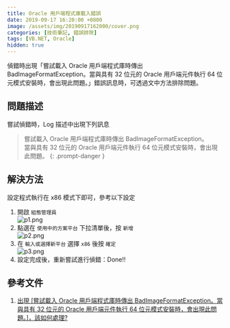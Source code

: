 ```yaml
---
title: Oracle 用戶端程式庫載入錯誤
date: 2019-09-17 16:20:00 +0800
image: /assets/img/20190917162000/cover.png
categories: [技術筆記, 錯誤排除]
tags: [VB.NET, Oracle]
hidden: true
---
```


偵錯時出現「嘗試載入 Oracle 用戶端程式庫時傳出 BadImageFormatException。當與具有 32 位元的 Oracle 用戶端元件執行 64 位元模式安裝時，會出現此問題。」錯誤訊息時，可透過文中方法排除問題。

## 問題描述

嘗試偵錯時，Log 描述中出現下列訊息
> 嘗試載入 Oracle 用戶端程式庫時傳出 BadImageFormatException。\
> 當與具有 32 位元的 Oracle 用戶端元件執行 64 位元模式安裝時，會出現此問題。
{: .prompt-danger }

## 解決方法

設定程式執行在 x86 模式下即可，參考以下設定

1. 開啟 `組態管理員`\
   ![p1.png](/assets/img/20190917162000/p1.png)
2. 點選在 `使用中的方案平台` 下拉清單後，按 `新增` \
   ![p2.png](/assets/img/20190917162000/p2.png)
3. 在 `輸入或選擇新平台` 選擇 `x86` 後按 `確定` \
   ![p3.png](/assets/img/20190917162000/p3.png)
4. 設定完成後，重新嘗試進行偵錯：Done!!

## 參考文件

1. [出現 [嘗試載入 Oracle 用戶端程式庫時傳出 BadImageFormatException。當與具有 32 位元的 Oracle 用戶端元件執行 64 位元模式安裝時，會出現此問題。]，該如何處理?](https://dotblogs.com.tw/chou/archive/2011/10/11/41156.aspx)